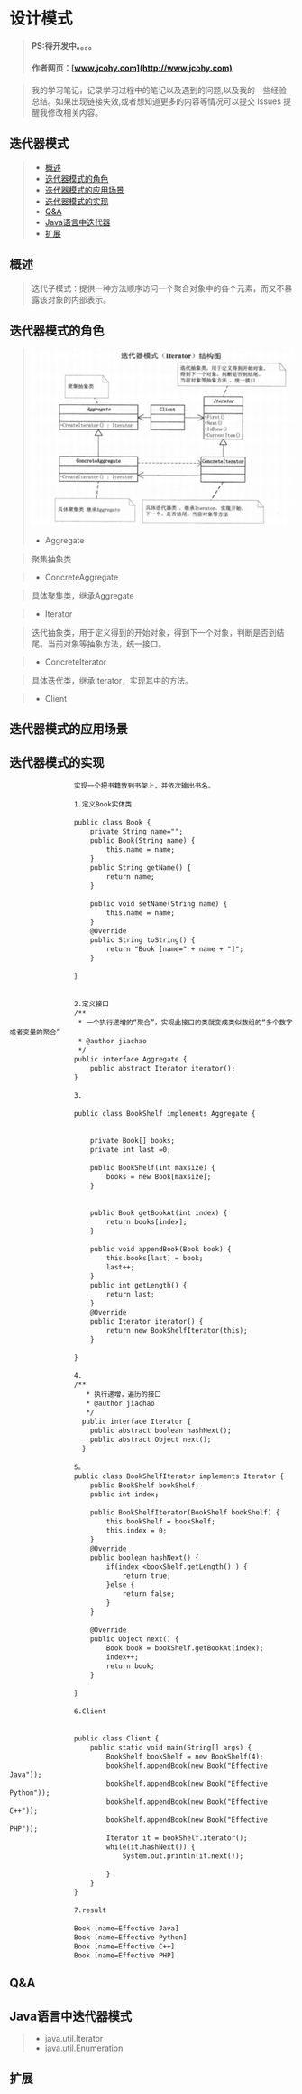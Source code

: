 
#  设计模式
> #### PS:待开发中。。。。
> #### 作者网页：[www.jcohy.com](http://www.jcohy.com)  	

>  我的学习笔记，记录学习过程中的笔记以及遇到的问题,以及我的一些经验总结。如果出现链接失效,或者想知道更多的内容等情况可以提交 Issues 提醒我修改相关内容。

## 迭代器模式
> * [概述](#gaishu)
> * [迭代器模式的角色](#role)
> * [迭代器模式的应用场景](#sign)
> * [迭代器模式的实现](#shixian)
> * [Q&A](#qa)
> * [Java语言中迭代器](#java)
> * [扩展](#kuozhan)

<p id="gaishu">

##  概述

>  迭代子模式：提供一种方法顺序访问一个聚合对象中的各个元素，而又不暴露该对象的内部表示。




<p id="role">

## 迭代器模式的角色

>  ![结构图](https://github.com/jiachao23/jcohy-study-sample/blob/master/jcohy-studydesign-pattern/src/main/resources/static/images/iterator.png)
>  *  Aggregate

>  聚集抽象类

>  *  ConcreteAggregate

>  具体聚集类，继承Aggregate

>  *  Iterator

>  迭代抽象类，用于定义得到的开始对象，得到下一个对象，判断是否到结尾，当前对象等抽象方法，统一接口。

>  *  ConcreteIterator

>  具体迭代类，继承Iterator，实现其中的方法。

>  *  Client

<p id="sign">

##  迭代器模式的应用场景



<p id="shixian">

## 迭代器模式的实现

                    实现一个把书籍放到书架上，并依次输出书名。
                    
                    1.定义Book实体类
                    
                    public class Book {
                        private String name="";
                        public Book(String name) {
                            this.name = name;
                        }
                        public String getName() {
                            return name;
                        }
                    
                        public void setName(String name) {
                            this.name = name;
                        }
                        @Override
                        public String toString() {
                            return "Book [name=" + name + "]";
                        }
                        
                    }
                    
                    
                    2.定义接口
                    /**
                     * 一个执行递增的“聚合”，实现此接口的类就变成类似数组的“多个数字或者变量的聚合”
                     * @author jiachao
                     */
                    public interface Aggregate {
                        public abstract Iterator iterator();
                    }
                    
                    3.
                    
                    public class BookShelf implements Aggregate {
                        
                        
                        private Book[] books;
                        private int last =0;
                        
                        public BookShelf(int maxsize) {
                            books = new Book[maxsize];
                        }
                        
                        
                        public Book getBookAt(int index) {
                            return books[index];
                        }
                        
                        public void appendBook(Book book) {
                            this.books[last] = book;
                            last++;
                        }
                        public int getLength() {
                            return last;
                        }
                        @Override
                        public Iterator iterator() {
                            return new BookShelfIterator(this);
                        }
                    
                    }
                    
                    4.
                    /**
                       * 执行递增，遍历的接口
                       * @author jiachao
                       */
                      public interface Iterator {
                        public abstract boolean hashNext();
                        public abstract Object next();
                      }
                      
                    5。
                    public class BookShelfIterator implements Iterator {
                        public BookShelf bookShelf;
                        public int index;
                        
                        public BookShelfIterator(BookShelf bookShelf) {
                            this.bookShelf = bookShelf;
                            this.index = 0;
                        }
                        @Override
                        public boolean hashNext() {
                            if(index <bookShelf.getLength() ) {
                                return true;
                            }else {
                                return false;
                            }
                        }
                    
                        @Override
                        public Object next() {
                            Book book = bookShelf.getBookAt(index);
                            index++;
                            return book;
                        }
                    
                    }
                    
                    6.Client
                    
                    
                    public class Client {
                        public static void main(String[] args) {
                            BookShelf bookShelf = new BookShelf(4);
                            bookShelf.appendBook(new Book("Effective Java"));
                            bookShelf.appendBook(new Book("Effective Python"));
                            bookShelf.appendBook(new Book("Effective C++"));
                            bookShelf.appendBook(new Book("Effective PHP"));
                            Iterator it = bookShelf.iterator();
                            while(it.hashNext()) {
                                System.out.println(it.next());
                                
                            }
                        }
                    }
                    
                    7.result
                    
                    Book [name=Effective Java]
                    Book [name=Effective Python]
                    Book [name=Effective C++]
                    Book [name=Effective PHP]

        
        

         
<p id="qa">

##  Q&A

       
<p id="java">
        
##  Java语言中迭代器模式

>  *  java.util.Iterator
>  *  java.util.Enumeration


<p id="kuozhan">

##  扩展
    
